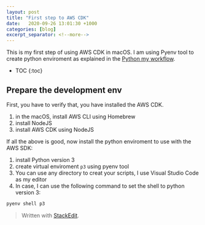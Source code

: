 ```yaml
---
layout: post
title: "First step to AWS CDK"
date:   2020-09-26 13:01:30 +1000
categories: [blog]
excerpt_separator: <!--more-->
---
```


This is my first step of using AWS CDK in macOS.  I am using Pyenv tool to create python enviroment  as explained in the [Python my workflow](https://ojitha.blogspot.com/2020/05/python-my-workflow.html).
 

<!--more-->

* TOC
{:toc}

## Prepare the development env
First, you have to verify that, you have installed the AWS CDK.
1. in the macOS, install AWS CLI using Homebrew
2. install NodeJS
3. install AWS CDK using NodeJS

If all the above is good, now install the python enviroment to use with the AWS SDK:
1. install Python version 3 
2. create virtual enviroment `p3` using pyenv tool 
3. You can use any directory to creat your scripts, I use Visual Studio Code as my editor
4. In case, I can use the following command to set the shell to python version 3:

```bash
pyenv shell p3
```


> Written with [StackEdit](https://stackedit.io/).
<!--stackedit_data:
eyJoaXN0b3J5IjpbLTE1NTM3OTgwNzAsMTU0MzA0ODEwNiwtMT
QxNzMyMzY5NCwxMDM5NTA3NDAzLC04MTkyNDExNzAsLTU2OTQ2
OTgxMF19
-->